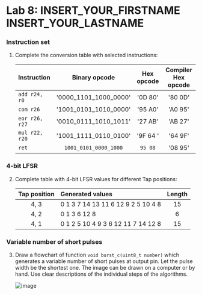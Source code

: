 # Lab 8: INSERT_YOUR_FIRSTNAME INSERT_YOUR_LASTNAME

### Instruction set

1. Complete the conversion table with selected instructions:

   | **Instruction** | **Binary opcode** | **Hex opcode** | **Compiler Hex opcode** |
   | :-- | :-: | :-: | :-: |
   | `add r24, r0`  | '0000_1101_1000_0000' | '0D 80'  | '80 0D' |
   | `com r26`      | '1001_0101_1010_0000' | '95 A0'  | 'A0 95' |
   | `eor r26, r27` | '0010_0111_1010_1011' | '27 AB'  | 'AB 27' |
   | `mul r22, r20` | '1001_1111_0110_0100' | '9F 64 ' | '64 9F' |
   | `ret`          | `1001_0101_0000_1000` | `95 08`  | '08 95' |

### 4-bit LFSR

2. Complete table with 4-bit LFSR values for different Tap positions:

   | **Tap position** | **Generated values** | **Length** |
   | :-: | :-- | :-: |
   | 4, 3 | 0 1 3 7 14 13 11 6 12 9 2 5 10 4 8 | 15 |
   | 4, 2 | 0 1 3 6 12 8 | 6 |
   | 4, 1 | 0 1 2 5 10 4 9 3 6 12 11 7 14 12 8 | 15 |

### Variable number of short pulses

3. Draw a flowchart of function `void burst_c(uint8_t number)` which generates a variable number of short pulses at output pin. Let the pulse width be the shortest one. The image can be drawn on a computer or by hand. Use clear descriptions of the individual steps of the algorithms.

   ![image](https://user-images.githubusercontent.com/115087529/203099879-409ec3e0-c0f5-4126-9f0d-52ac1913e051.png)
